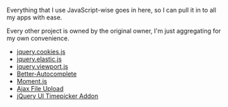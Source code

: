 Everything that I use JavaScript-wise goes in here, so I can pull it in to all my apps with ease.

Every other project is owned by the original owner, I'm just aggregating for my own convenience.

* [jquery.cookies.js](http://code.google.com/p/cookies)
* [jquery.elastic.js](http://unwrongest.com/projects/elastic/)
* [jquery.viewport.js](https://github.com/borbit/jquery.viewport)
* [Better-Autocomplete](https://github.com/betamos/Better-Autocomplete)
* [Moment.js](https://github.com/timrwood/moment)
* [Ajax File Upload](http://phpletter.com/Our-Projects/AjaxFileUpload/)
* [jQuery UI Timepicker Addon](http://trentrichardson.com/examples/timepicker/)

